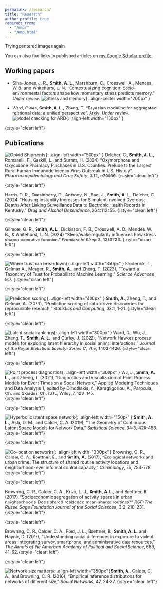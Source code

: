 ```yaml
---
permalink: /research/
title: "Research"
author_profile: true
redirect_from: 
  - "/nmp/"
  - "/nmp.html"
---
```

Trying centered images again 

You can also find links to published articles on [my Google Scholar profile](https://scholar.google.com/citations?user=8Ber9F0AAAAJ&hl=en&oi=sra).

Working papers
----
* Silva-Jones, J. R., **Smith, A. L.**, Marshburn, C., Crosswell, A., Mendes, W. B. and Whitehurst, L. N. “Contextualizing cognition: Socio-environmental factors shape how momentary stress predicts memory.” *Under review*.
![Stress and memory](/images/Jillian.png){: .align-center width="200px" } 

* Ward, Owen, **Smith, A. L.**, Zheng, T. “Bayesian modeling for aggregated relational data:  a unified perspective”. [Arxiv](http://arxiv.org/abs/2506.21353). *Under review*. 
![Model checking for ARD](/images/ARD_small.png){: .align-left width="100px" }


{:style="clear: left"}

Publications 
-----
![Opioid Shipments](/images/ARCOS_nolegend.png){: .align-left width="500px" } Delcher, C., **Smith, A. L.**, Romanelli, F., Gaskill, L., and Surratt, H. (2024) “Oxymorphone and Oxycodone Pharmacy Purchases in U.S. Counties: Prelude to the Largest Rural Human Immunodeficiency Virus Outbreak in U.S. History”. *Pharmacoepidemiology and Drug Safety*, 3:12, e70066. 
{:style="clear: left"}

{:style="clear: left"}

Harris, D. R., Quesinberry, D., Anthony, N., Bae, J., **Smith, A. L.**, Delcher, C. (2024) “Housing Instability Increases for Stimulant-involved Overdose Deaths After Linking Surveillance Data to Electronic Health Records in Kentucky.” *Drug and Alcohol Dependence*, 264:112455. 
{:style="clear: left"}

{:style="clear: left"}

Gilmore, G. R., **Smith, A. L.**, Dickinson, F. B., Crosswell, A. D., Mendes, W. B., & Whitehurst, L. N. (2024) “Sleep/wake regularity influences how stress shapes executive function.” *Frontiers in Sleep* 3, 1359723. 
{:style="clear: left"}

{:style="clear: left"}

![Where trust can breakdown](/images/Taxonomy.png){: .align-left width="350px" }  Broderick, T., Gelman A., Meager, R., **Smith, A.**, and Zheng, T. (2023), “Toward a Taxonomy of Trust for Probabilistic Machine Learning.”  *Science Advances* 9:7. 
{:style="clear: left"}

{:style="clear: left"}

![Prediction scoring](/images/PredScoring.png){: .align-left width="400px" } **Smith, A.**, Zheng, T., and Gelman, A. (2023), “Prediction scoring of data-driven discoveries for reproducible research,” *Statistics and Computing*, 33:1, 1-21. 
{:style="clear: left"}

{:style="clear: left"}

![Latent social rankings](/images/OwenMMHP.png){: .align-left width="300px" } Ward, O., Wu, J., Zheng, T., **Smith, A. L.**, and Curley, J. (2022), “Network Hawkes process models for exploring latent hierarchy in social animal interactions,” *Journal of the Royal Statistical Society: Series C*, 71:5, 1402-1426. 
{:style="clear: left"}

{:style="clear: left"}

![Point process diagnostics](/images/Jing.png){: .align-left width="300px" } Wu, J., **Smith, A. L.**, and Zheng, T. (2021), “Diagnostics and Visualization of Point Process Models for Event Times on a Social Network,” Applied Modeling Techniques and Data Analysis 1, edited by Dimotilakis, Y., Karagrigoriou, A., Parpoula, Ch. and Skiadas, Ch.  iSTE, Wiley, 7, 129-145.  
{:style="clear: left"}

{:style="clear: left"}

![Hyperbolic latent space network](/images/Hyperbola3.png){: .align-left width="150px" } **Smith, A. L.**, Asta, D. M., and Calder, C. A. (2019), “The Geometry of Continuous Latent Space Models for Network Data,” *Statistical Science*, 34:3, 428-453. 
{:style="clear: left"}

{:style="clear: left"}

![Co-location networks](/images/Browning.png){: .align-left width="300px" } Browning, C. R., Calder, C. A., Boettner, B., and **Smith, A.** (2017), “Ecological networks and urban crime:  The structure of shared routine activity locations and neighborhood-level informal control capacity,” *Criminology*, 55, 754-778. 
{:style="clear: left"}

{:style="clear: left"}

Browning, C. R., Calder, C. A., Krivo, L. J., **Smith, A. L.**, and Boettner, B. (2017), “Socioeconomic segregation of activity spaces in urban neighborhoods:  Does shared residence mean shared routines?” *RSF:  The Russel Sage Foundation Journal of the Social Sciences*, 3:2, 210-231. 
{:style="clear: left"}

{:style="clear: left"}
	
Browning, C. R., Calder, C. A., Ford, J. L., Boettner, B., **Smith, A. L.** and Haynie, D. (2017), “Understanding racial differences in exposure to violent areas:  Integrating survey, smartphone, and administrative data resources,” *The Annals of the American Academy of Political and Social Science*, 669, 41-62. 
{:style="clear: left"}

{:style="clear: left"}

![Network size matters](/images/SocialNetworks.png){: .align-left width="350px" }**Smith, A.**, Calder, C. A., and Browning, C. R. (2016), “Empirical reference distributions for networks of different size,” *Social Networks*, 47, 24-37. 
{:style="clear: left"}
